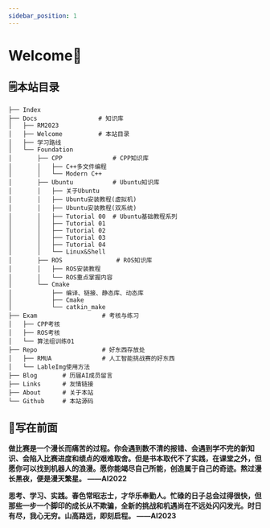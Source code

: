 ```yaml
---
sidebar_position: 1
---
```

# Welcome🎉

## 🗒️本站目录

```
├── Index
├── Docs                 # 知识库
│   ├── RM2023
│   ├── Welcome          # 本站目录
│   ├── 学习路线
│   └── Foundation
│   	├── CPP              # CPP知识库
│   	│   ├── C++多文件编程
│   	│   └── Modern C++
│   	├── Ubuntu           # Ubuntu知识库
│   	│   ├── 关于Ubuntu
│   	│   ├── Ubuntu安装教程(虚拟机)
│   	│   ├── Ubuntu安装教程(双系统)
│   	│   ├── Tutorial 00  # Ubuntu基础教程系列
│   	│   ├── Tutorial 01
│   	│   ├── Tutorial 02
│   	│   ├── Tutorial 03
│   	│   ├── Tutorial 04
│   	│   └── Linux&Shell
│   	├── ROS               # ROS知识库
│   	│   ├── ROS安装教程
│   	│   └── ROS重点掌握内容
│   	└── Cmake   
│           ├── 编译、链接、静态库、动态库
│           ├── Cmake
│           └── catkin_make
├── Exam                  # 考核与练习
│   ├── CPP考核
│   ├── ROS考核
│   └── 算法组训练01
├── Repo                  # 好东西存放处
│   ├── RMUA              # 人工智能挑战赛的好东西
│   └── LableImg使用方法
├── Blog       # 历届AI成员留言
├── Links      # 友情链接
├── About      # 关于本站
└── Github     # 本站源码
```


## 📌写在前面

**做比赛是一个漫长而痛苦的过程。你会遇到数不清的报错、会遇到学不完的新知识、会陷入比赛进度和绩点的艰难取舍。但是书本取代不了实践，在课堂之外，但愿你可以找到机器人的浪漫。愿你能竭尽自己所能，创造属于自己的奇迹。熬过漫长黑夜，便是漫天繁星。  ——AI2022** 


**思考、学习、实践。春色常昭志士，才华乐奉勤人。忙碌的日子总会过得很快，但那些一步一个脚印的成长从不欺骗，全新的挑战和机遇尚在不远处闪闪发光。时日有尽，我心无穷。山高路远，即刻启程。  ——AI2023**
